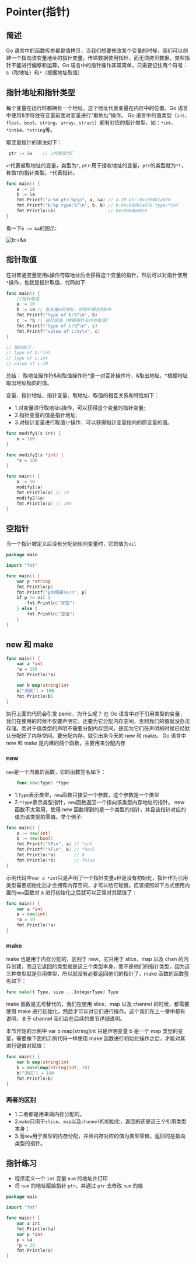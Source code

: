 # Pointer(指针)

## 简述

Go 语言中的函数传参都是值拷贝，当我们想要修改某个变量的时候，我们可以创建一个指向该变量地址的指针变量。传递数据使用指针，而无须拷贝数据。类型指针不能进行偏移和运算。Go 语言中的指针操作非常简单，只需要记住两个符号：`&`（取地址）和`*`（根据地址取值）

## 指针地址和指针类型

每个变量在运行时都拥有一个地址，这个地址代表变量在内存中的位置。Go 语言中使用&字符放在变量前面对变量进行“取地址”操作。 Go 语言中的值类型（`int`、`float`、`bool`、`string`、`array`、`struct`）都有对应的指针类型，如：`*int`、`*int64`、`*string`等。

取变量指针的语法如下：

```go
 ptr := &v    // v的类型为T
```

`v`:代表被取地址的变量，类型为`T`, `ptr`:用于接收地址的变量，`ptr`的类型就为`*T`，称做`T`的指针类型。`*`代表指针。

```go
func main() {
    a := 10
    b := &a
    fmt.Printf("a:%d ptr:%p\n", a, &a) // a:10 ptr:0xc00001a078
    fmt.Printf("b:%p type:%T\n", b, b) // b:0xc00001a078 type:*int
    fmt.Println(&b)                    // 0xc00000e018
}
```

看一下`b := &a`的图示:

![b:=&a](http://www.topgoer.com/static/3.9/1.png)

## 指针取值

在对普通变量使用`&`操作符取地址后会获得这个变量的指针，然后可以对指针使用`*`操作，也就是指针取值，代码如下:

```go
func main() {
    //指针取值
    a := 10
    b := &a // 取变量a的地址，将指针保存到b中
    fmt.Printf("type of b:%T\n", b)
    c := *b // 指针取值（根据指针去内存取值）
    fmt.Printf("type of c:%T\n", c)
    fmt.Printf("value of c:%v\n", c)
}

// 输出如下：
// type of b:*int
// type of c:int
// value of c:10
```

总结： 取地址操作符&和取值操作符*是一对互补操作符，&取出地址，*根据地址取出地址指向的值。

变量、指针地址、指针变量、取地址、取值的相互关系和特性如下：

- 1.对变量进行取地址`&`操作，可以获得这个变量的指针变量;
- 2.指针变量的值是指针地址;
- 3.对指针变量进行取值`\*`操作，可以获得指针变量指向的原变量的值。

```go
func modify1(x int) {
    x = 100
}

func modify2(x *int) {
    *x = 100
}

func main() {
    a := 10
    modify1(a)
    fmt.Println(a) // 10
    modify2(&a)
    fmt.Println(a) // 100
}
```

## 空指针

当一个指针被定义后没有分配到任何变量时，它的值为`nil`

```go
package main

import "fmt"

func main() {
    var p *string
    fmt.Println(p)
    fmt.Printf("p的值是%s/n", p)
    if p != nil {
        fmt.Println("非空")
    } else {
        fmt.Println("空值")
    }
}
```

## new 和 make

```go
func main() {
    var a *int
    *a = 100
    fmt.Println(*a)

    var b map[string]int
    b["测试"] = 100
    fmt.Println(b)
}
```

执行上面的代码会引发 panic，为什么呢？ 在 Go 语言中对于引用类型的变量，我们在使用的时候不仅要声明它，还要为它分配内存空间，否则我们的值就没办法存储。而对于值类型的声明不需要分配内存空间，是因为它们在声明的时候已经默认分配好了内存空间。要分配内存，就引出来今天的 new 和 make。 Go 语言中 new 和 make 是内建的两个函数，主要用来分配内存

### new

`new`是一个内置的函数，它的函数签名如下：

```go
    func new(Type) *Type
```

- 1.`Type`表示类型，`new`函数只接受一个参数，这个参数是一个类型
- 2.`*Type`表示类型指针，`new`函数返回一个指向该类型内存地址的指针。
  new 函数不太常用，使用 new 函数得到的是一个类型的指针，并且该指针对应的值为该类型的零值。举个例子:

```go
func main() {
    a := new(int)
    b := new(bool)
    fmt.Printf("%T\n", a) // *int
    fmt.Printf("%T\n", b) // *bool
    fmt.Println(*a)       // 0
    fmt.Println(*b)       // false
}
```

示例代码中`var a *int`只是声明了一个指针变量`a`但是没有初始化，指针作为引用类型需要初始化后才会拥有内存空间，才可以给它赋值。应该按照如下方式使用内置的`new`函数对 a 进行初始化之后就可以正常对其赋值了：

```go
func main() {
    var a *int
    a = new(int)
    *a = 10
    fmt.Println(*a)
}
```

### make

make 也是用于内存分配的，区别于 new，它只用于 slice、map 以及 chan 的内存创建，而且它返回的类型就是这三个类型本身，而不是他们的指针类型，因为这三种类型就是引用类型，所以就没有必要返回他们的指针了。make 函数的函数签名如下：

```go
func make(t Type, size ...IntegerType) Type
```

make 函数是无可替代的，我们在使用 slice、map 以及 channel 的时候，都需要使用 make 进行初始化，然后才可以对它们进行操作。这个我们在上一章中都有说明，关于 channel 我们会在后续的章节详细说明。

本节开始的示例中 var b map[string]int 只是声明变量 b 是一个 map 类型的变量，需要像下面的示例代码一样使用 make 函数进行初始化操作之后，才能对其进行键值对赋值：

```go
func main() {
    var b map[string]int
    b = make(map[string]int, 10)
    b["测试"] = 100
    fmt.Println(b)
}
```

### 两者的区别

- 1.二者都是用来做内存分配的。
- 2.`make`只用于`slice`、`map`以及`channel`的初始化，返回的还是这三个引用类型本身；
- 3.而`new`用于类型的内存分配，并且内存对应的值为类型零值，返回的是指向类型的指针。

## 指针练习

- 程序定义一个 `int` 变量 `num` 的地址并打印
- 将 `num` 的地址赋给指针 `ptr`，并通过 `ptr` 去修改 `num` 的值

```go
package main

import "fmt"

func main() {
    var a int
    fmt.Println(&a)
    var p *int
    p = &a
    *p = 20
    fmt.Println(a)
}
```

